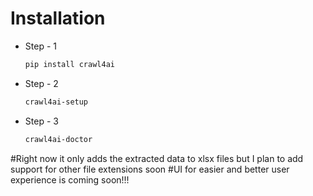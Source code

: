 # Installation

- Step - 1
   ```bash
   pip install crawl4ai
   ```
- Step - 2    
    ```bash
   crawl4ai-setup
   ```
- Step - 3    
    ```bash
   crawl4ai-doctor
   ```

#Right now it only adds the extracted data to xlsx files but I plan to add support for other file extensions soon 
#UI for easier and better user experience is coming soon!!!
